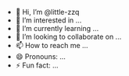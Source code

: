 - 👋 Hi, I’m @little-zzq
- 👀 I’m interested in ...
- 🌱 I’m currently learning ...
- 💞️ I’m looking to collaborate on ...
- 📫 How to reach me ...
- 😄 Pronouns: ...
- ⚡ Fun fact: ...

<!---
little-zzq/little-zzq is a ✨ special ✨ repository because its `README.md` (this file) appears on your GitHub profile.
You can click the Preview link to take a look at your changes.
--->
